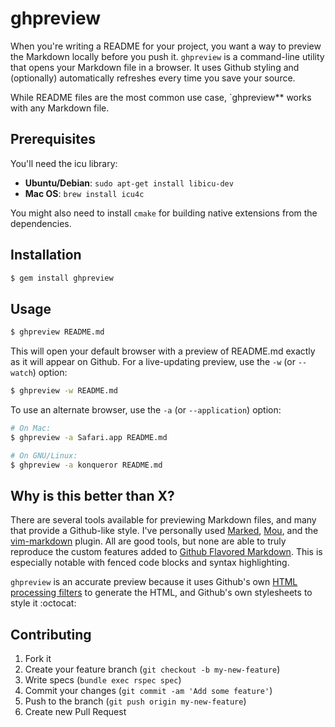 # ghpreview

When you're writing a README for your project, you want a way to preview the 
Markdown locally before you push it. `ghpreview` is a command-line utility that 
opens your Markdown file in a browser. It uses Github styling and (optionally) 
automatically refreshes every time you save your source.

While README files are the most common use case, `ghpreview** works with any 
Markdown file.

## Prerequisites

You'll need the icu library:

* **Ubuntu/Debian**: `sudo apt-get install libicu-dev`
* **Mac OS**: `brew install icu4c`

You might also need to install `cmake` for building native extensions from the dependencies.

## Installation

```bash
$ gem install ghpreview
```

## Usage

```bash
$ ghpreview README.md
```

This will open your default browser with a preview of README.md exactly as it 
will appear on Github. For a live-updating preview, use the `-w` (or `--watch`) 
option:

```bash
$ ghpreview -w README.md
```

To use an alternate browser, use the `-a` (or `--application`) option:

```bash
# On Mac:
$ ghpreview -a Safari.app README.md

# On GNU/Linux:
$ ghpreview -a konqueror README.md
```

## Why is this better than X?

There are several tools available for previewing Markdown files, and many that 
provide a Github-like style. I've personally used 
[Marked](http://markedapp.com), [Mou](http://mouapp.com), and the 
[vim-markdown](https://github.com/maba/vim-markdown-preview) plugin. All are 
good tools, but none are able to truly reproduce the custom features added to 
[Github Flavored Markdown](http://github.github.com/github-flavored-markdown/). 
This is especially notable with fenced code blocks and syntax highlighting.

`ghpreview` is an accurate preview because it uses Github's own [HTML 
processing filters](https://github.com/jch/html-pipeline) to generate the HTML, 
and Github's own stylesheets to style it :octocat:

## Contributing

1. Fork it
1. Create your feature branch (`git checkout -b my-new-feature`)
1. Write specs (`bundle exec rspec spec`)
1. Commit your changes (`git commit -am 'Add some feature'`)
1. Push to the branch (`git push origin my-new-feature`)
1. Create new Pull Request
